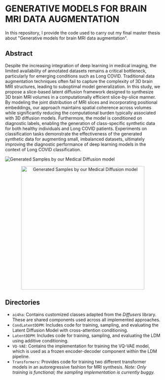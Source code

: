 # GENERATIVE MODELS FOR BRAIN MRI DATA AUGMENTATION

In this repository, I provide the code used to carry out my final master thesis about "Generative models for brain MRI data augmentation".

## Abstract
Despite the increasing integration of deep learning in medical imaging, the limited availability of annotated datasets remains a critical bottleneck, particularly
for emerging conditions such as Long COVID. Traditional data augmentation
techniques often fail to capture the complexity of 3D brain MRI structures, leading to suboptimal model generalization. In this study, we propose a slice-based
latent diffusion framework designed to synthesize 3D brain MRI volumes in a
computationally efficient slice-by-slice manner. By modeling the joint distribution of MRI slices and incorporating positional embeddings, our approach
maintains spatial coherence across volumes while significantly reducing the
computational burden typically associated with 3D diffusion models. Furthermore, the model is conditioned on diagnostic labels, enabling the generation
of class-specific synthetic data for both healthy individuals and Long COVID
patients. Experiments on classification tasks demonstrate the effectiveness of
the generated synthetic data for augmenting small, imbalanced datasets, ultimately improving the diagnostic performance of deep learning models in the
context of Long COVID classification.

![Generated Samples by our Medical Diffusion model](assets/mri_video.gif)
<p align="center">
  <img src="assets/mri_video.gif" alt="Generated Samples by our Medical Diffusion model" width="400"/>
</p>

## Directories
- `ai4ha`: Contains customized classes adapted from the *Diffusers* library. These are shared components used across all implemented approaches.
- `CondLatentDDPM`: Includes code for training, sampling, and evaluating the Latent Diffusion Model with cross-attention conditioning.
- `LatentDDPM`: Includes code for training, sampling, and evaluating the LDM using additive conditioning.
-  `VQ-VAE`: Contains the implementation for training the VQ-VAE model, which is used as a frozen encoder-decoder component within the LDM pipeline.
- `Transformers`: Provides code for training two different transformer models in an autoregressive fashion for MRI synthesis. *Note: Only training is functional; the sampling implementation is currently buggy.*
